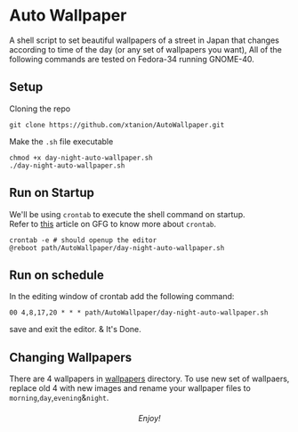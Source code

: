 # Auto Wallpaper

A shell script to set beautiful wallpapers of a street in Japan that changes according to time of the day (or any set of wallpapers you want),
All of the following commands are tested on Fedora-34 running GNOME-40.
## Setup
Cloning the repo
```
git clone https://github.com/xtanion/AutoWallpaper.git
```
Make the `.sh` file executable
```
chmod +x day-night-auto-wallpaper.sh
./day-night-auto-wallpaper.sh 
```
## Run on Startup
We'll be using `crontab` to execute the shell command on startup.</br>
Refer to [this](https://www.geeksforgeeks.org/crontab-in-linux-with-examples/#) article on GFG to know more about `crontab`.
```
crontab -e # should openup the editor 
@reboot path/AutoWallpaper/day-night-auto-wallpaper.sh
```
## Run on schedule
In the editing window of crontab add the following command:
```
00 4,8,17,20 * * * path/AutoWallpaper/day-night-auto-wallpaper.sh
```
save and exit the editor. & It's Done.
## Changing Wallpapers
There are 4 wallpapers in [wallpapers](https://github.com/xtanion/AutoWallpaper/tree/main/wallpapers) directory. To use new set of wallpaers, replace old 4 with new images and rename your wallpaper files to `morning`,`day`,`evening`&`night`.
<div align="center">
  <h6> Enjoy! </h6>
</div>
